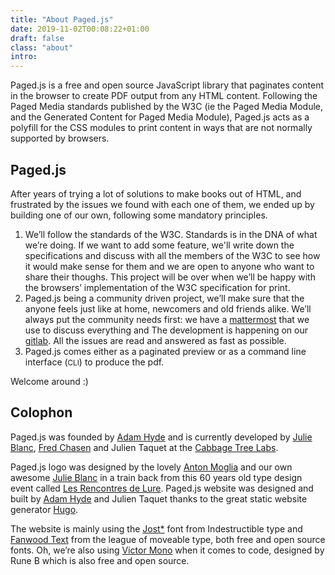 ```yaml
---
title: "About Paged.js"
date: 2019-11-02T00:08:22+01:00
draft: false
class: "about"
intro: 
---
```


Paged.js is a free and open source JavaScript library that paginates content in the browser to create PDF output from any HTML content. Following the Paged Media standards published by the W3C (ie the Paged Media Module, and the Generated Content for Paged Media Module), Paged.js acts as a polyfill for the CSS modules to print content in ways that are not normally supported by browsers.

## Paged.js

After years of trying a lot of solutions to make books out of HTML, and frustrated by the issues we found with each one of them, we ended up by building one of our own, following some mandatory principles.

1. We’ll follow the standards of the W3C. Standards is in the DNA of what we’re doing. If we want to add some feature, we'll write down the specifications and discuss with all the members of the W3C to see how it would make sense for them and we are open to anyone who want to share their thoughs. This project will be over when we’ll be happy with the browsers’ implementation of the W3C specification for print.
2. Paged.js being a community driven project, we’ll make sure that the anyone feels just like at home, newcomers and old friends alike. We’ll always put the community needs first: we have a [mattermost](https://mattermost.pagedmedia.org) that we use to discuss everything and The development is happening on our [gitlab](https://gitlab.pagedmedia.org). All the issues are read and answered as fast as possible.
3. Paged.js comes either as a paginated preview or as a command line interface (<small>CLI</small>) to produce the pdf.

Welcome around :)


## Colophon


Paged.js was founded by [Adam Hyde](https://www.adamhyde.net) and is currently developed by [Julie Blanc](http://julie-blanc.fr), [Fred Chasen](http://fchasen.com/) and Julien Taquet at the [Cabbage Tree Labs](https://www.cabbagetreelabs.org). 

Paged.js logo was designed by the lovely [Anton Moglia](http://moglia.fr/) and our own awesome [Julie Blanc](http://julie-blanc.fr) in a train back from this 60 years old type design event called [Les Rencontres de Lure](http://delure.org). 
Paged.js website was designed and built by [Adam Hyde](https://www.adamhyde.net) and Julien Taquet thanks to the great static website generator [Hugo](https://gohugo.io/). 

<!-- Minipax, the extraordinary font used on the website was designed by Raphaël Ronot and is exclusively offered through the open and independant [Velvetyne](https://www.velvetyne.fr/) type foundry.  -->
<!-- The Unicode character on each page and the story around it comes from the excellent [decodeunicode](https://www.decodeunicode.org/) project. -->

The website is mainly using the [Jost*](https://indestructibletype.com/Jost.html) font from Indestructible type and [Fanwood Text](https://www.theleagueofmoveabletype.com/fanwood) from the league of moveable type, both free and open source fonts. Oh, we’re also using [Victor Mono](https://rubjo.github.io/victor-mono/) when it comes to code, designed by Rune B which is also free and open source.  
